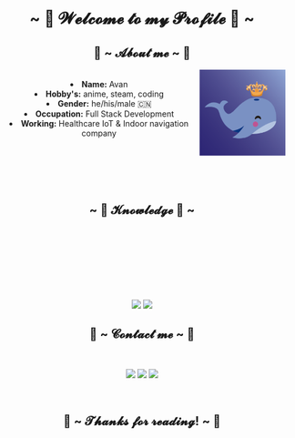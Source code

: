 <body>
<center>
    <h1 align="center">~ 💖 𝓦𝓮𝓵𝓬𝓸𝓶𝓮 𝓽𝓸 𝓶𝔂 𝓟𝓻𝓸𝓯𝓲𝓵𝓮 💖 ~</h1>
    <div>
        <h2 align="center"> 🌸 ~ 𝓐𝓫𝓸𝓾𝓽 𝓶𝓮 ~ 🌸 </h2>
        <div align="center">
            <img src="./images/avatar.png" align="right" width="30%">
        </div>
        <br>
        <li>
            <b>Name:</b> Avan
        </li>
        <li>
            <b>Hobby's:</b> anime, steam, coding
        </li>
        <li>
            <b>Gender:</b> he/his/male 🇨🇳
        </li>
        <li>
            <b>Occupation:</b> Full Stack Development
        </li>
        <li>
            <b>Working:</b> Healthcare IoT & Indoor navigation company
        </li>
    </div>
    <br/>
    <br>
    <br>
    <br>
    <div>
        <br>
        <h2 align="center"> ~ 📇 𝓚𝓷𝓸𝔀𝓵𝓮𝓭𝓰𝓮 📇 ~</h2>
        <br>
        <p>
    </div>
    <div>
        <br>
        <p align="center">
            <img src="https://img.shields.io/static/v1?style=for-the-badge&message=React&color=222222&logo=React&logoColor=61DAFB&label="
                 alt=""/>
            <img src="https://img.shields.io/static/v1?style=for-the-badge&message=Vue.js&color=222222&logo=Vue.js&logoColor=4FC08D&label="
                 alt=""/>
            <img src="https://img.shields.io/static/v1?style=for-the-badge&message=HTML5&color=E34F26&logo=HTML5&logoColor=FFFFFF&label="
                 alt=""/>
            <img src="https://img.shields.io/static/v1?style=for-the-badge&message=CSS3&color=1572B6&logo=CSS3&logoColor=FFFFFF&label="
                 alt=""/>
            <img src="https://img.shields.io/static/v1?style=for-the-badge&message=TypeScript&color=3178C6&logo=TypeScript&logoColor=FFFFFF&label="
                 alt=""/>
            <img src="https://img.shields.io/static/v1?style=for-the-badge&message=JavaScript&color=222222&logo=JavaScript&logoColor=F7DF1E&label="
                 alt=""/>
            <img src="https://img.shields.io/static/v1?style=for-the-badge&message=Tailwind+CSS&color=222222&logo=Tailwind+CSS&logoColor=06B6D4&label="
                 alt=""/>
            <img src="https://img.shields.io/static/v1?style=for-the-badge&message=Webpack&color=222222&logo=Webpack&logoColor=8DD6F9&label="
                 alt=""/>
            <img src="https://img.shields.io/static/v1?style=for-the-badge&message=Vite&color=646CFF&logo=Vite&logoColor=FFFFFF&label="
                 alt=""/>
            <img src="https://img.shields.io/static/v1?style=for-the-badge&message=Node.js&color=339933&logo=Node.js&logoColor=FFFFFF&label="
                 alt=""/>
            <img src="https://img.shields.io/static/v1?style=for-the-badge&message=Docker&color=2496ED&logo=Docker&logoColor=FFFFFF&label="
                 alt=""/>
<!--            <img src="https://img.shields.io/static/v1?style=for-the-badge&message=UnoCSS&color=333333&logo=UnoCSS&logoColor=FFFFFF&label="-->
<!--                 alt=""/>-->
<!--            <img src="https://img.shields.io/static/v1?style=for-the-badge&message=Windi+CSS&color=222222&logo=Windi+CSS&logoColor=48B0F1&label="-->
<!--                 alt=""/>-->
<!--            <img src="https://img.shields.io/static/v1?style=for-the-badge&message=tRPC&color=2596BE&logo=tRPC&logoColor=FFFFFF&label="-->
<!--                 alt=""/>-->
            <!-- <img src="https://img.shields.io/static/v1?style=for-the-badge&message=Go&color=00ADD8&logo=Go&logoColor=FFFFFF&label="
                alt="">
            <img src="https://img.shields.io/static/v1?style=for-the-badge&message=Rust&color=000000&logo=Rust&logoColor=FFFFFF&label="
                alt=""> -->
            <br><br>
        </p>
        <br>
        <div align="center">
            <picture>
                <source
                        srcset="https://github-readme-stats.vercel.app/api?username=layouwen&theme=jolly&count_private=true&show_icons=true&hide_border=true&bg_color=1a1d26"
                        media="(prefers-color-scheme: dark)" width="47%"/>
                <img src="https://github-readme-stats.vercel.app/api?username=layouwen&theme=jolly&show_icons=true"
                     width="47%"/>
            </picture>
            <picture>
                <source media="(prefers-color-scheme: dark)"
                        srcset="https://github-readme-streak-stats.herokuapp.com?user=layouwen&count_private=true&theme=jolly&hide_border=true&background=1a1d26"
                        width="50%">
                <img src="https://github-readme-streak-stats.herokuapp.com?user=layouwen&theme=jolly"
                     width="50%"/>
            </picture>
        </div>
        <h2 align="center"> 📝 ~ 𝓒𝓸𝓷𝓽𝓪𝓬𝓽 𝓶𝓮 ~ 📝</h2>
        <br>
        <p align="center">
        </p>
        <p align="center">
            <a href="https://x.com/avancoding" target="_blank">
                <img
                        src="https://img.shields.io/static/v1?style=for-the-badge&message=Twitter&color=1DA1F2&logo=Twitter&logoColor=FFFFFF&label="/></a>
            <a href="mailto:layouwen@gmail.com" target="_blank"><img src="https://img.shields.io/static/v1?style=for-the-badge&message=Gmail&color=5865F2&logo=Discord&logoColor=FFFFFF&label="/></a>
            <a href="https://www.linkedin.com/in/%E5%8F%88%E6%96%87-%E6%A2%81-3546a8208" target="_blank"><img src="https://img.shields.io/static/v1?style=for-the-badge&message=LinkedIn&color=0077B5&logo=LinkedIn&logoColor=FFFFFF&label="/></a>
        </p>
    </div>
    <br>
    <div>
        <h2 align="center">💖 ~ 𝓣𝓱𝓪𝓷𝓴𝓼 𝓯𝓸𝓻 𝓻𝓮𝓪𝓭𝓲𝓷𝓰! ~ 💖</h2>
<!--        <hr>-->
    </div>
</center>
</body>
